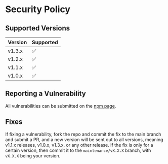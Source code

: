 # Security Policy

## Supported Versions

| Version | Supported          |
| ------- | ------------------ |
| v1.3.x | ✅ |
| v1.2.x | ✅ |
| v1.1.x | ✅ |
| v1.0.x | ✅ |

## Reporting a Vulnerability

All vulnerabilities can be submitted on the [npm page](https://npmjs.org/package/@quantalabs/epijs).

## Fixes

If fixing a vulnerability, fork the repo and commit the fix to the main branch and submit a PR, and a new version will be sent out to all versions, meaning v1.1.x releases, v1.0.x, v1.3.x, or any other release. If the fix is only for a certain version, then commit it to the `maintenance/vX.X.X` branch, with `vX.X.X` being your version.
